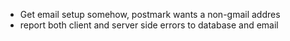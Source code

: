 - Get email setup somehow, postmark wants a non-gmail addres
- report both client and server side errors to database and email
